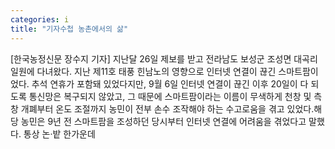 ```yaml
---
categories: i
title: "기자수첩 농촌에서의 삶"
---
```

[한국농정신문 장수지 기자] 지난달 26일 제보를 받고 전라남도 보성군 조성면 대곡리 일원에 다녀왔다. 지난 제11호 태풍 힌남노의 영향으로 인터넷 연결이 끊긴 스마트팜이었다. 추석 연휴가 포함돼 있었다지만, 9월 6일 인터넷 연결이 끊긴 이후 20일이 다 되도록 통신망은 복구되지 않았고, 그 때문에 스마트팜이라는 이름이 무색하게 천창 및 측창 개폐부터 온도 조절까지 농민이 전부 손수 조작해야 하는 수고로움을 겪고 있었다.해당 농민은 9년 전 스마트팜을 조성하던 당시부터 인터넷 연결에 어려움을 겪었다고 말했다. 통상 논·밭 한가운데